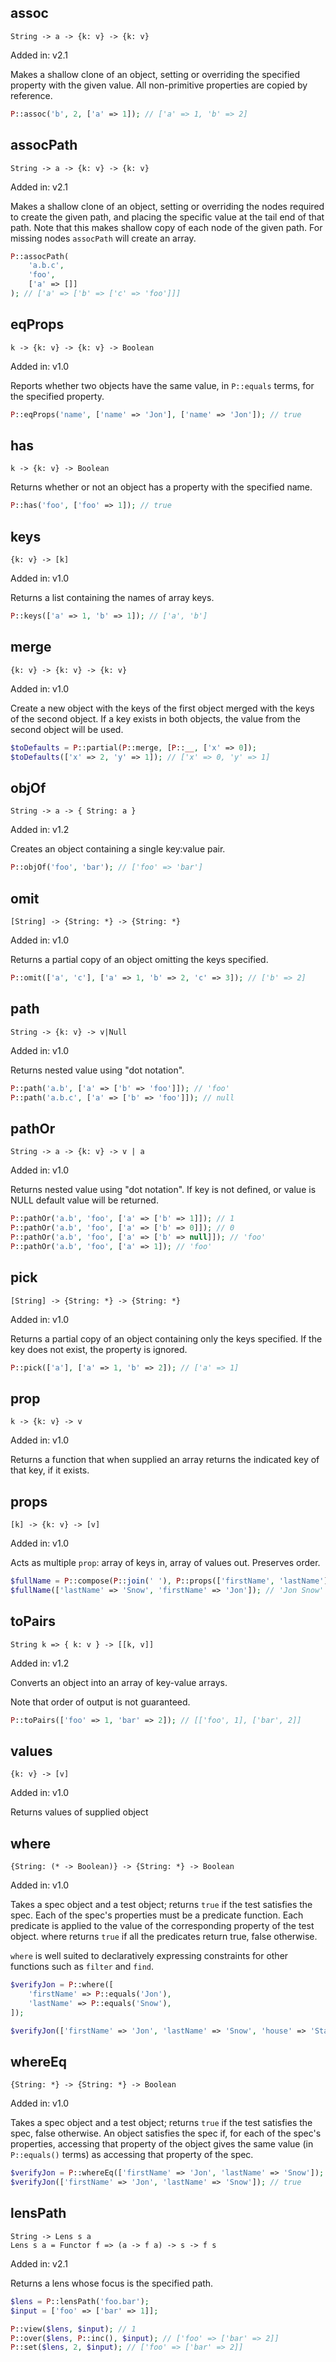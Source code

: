 ## assoc
`String -> a -> {k: v} -> {k: v}`

Added in: v2.1

Makes a shallow clone of an object, setting or overriding the specified property with the given value. All non-primitive properties are copied by reference.

```php
P::assoc('b', 2, ['a' => 1]); // ['a' => 1, 'b' => 2]
```

## assocPath

`String -> a -> {k: v} -> {k: v}`

Added in: v2.1

Makes a shallow clone of an object, setting or overriding the nodes required to create the given path, and placing the specific value at the tail end of that path. Note that this makes shallow copy of each node of the given path. For missing nodes `assocPath` will create an array.

```php
P::assocPath(
    'a.b.c',
    'foo',
    ['a' => []]
); // ['a' => ['b' => ['c' => 'foo']]]
```

## eqProps
`k -> {k: v} -> {k: v} -> Boolean`

Added in: v1.0

Reports whether two objects have the same value, in `P::equals` terms, for the specified property.

```php
P::eqProps('name', ['name' => 'Jon'], ['name' => 'Jon']); // true
```

## has
`k -> {k: v} -> Boolean`

Returns whether or not an object has a property with the specified name.

```php
P::has('foo', ['foo' => 1]); // true
```

## keys
`{k: v} -> [k]`

Added in: v1.0

Returns a list containing the names of array keys.

```php
P::keys(['a' => 1, 'b' => 1]); // ['a', 'b']
```

## merge
`{k: v} -> {k: v} -> {k: v}`

Added in: v1.0

Create a new object with the keys of the first object merged with the keys of the second object. If a key exists in both objects, the value from the second object will be used.

```php
$toDefaults = P::partial(P::merge, [P::__, ['x' => 0]);
$toDefaults(['x' => 2, 'y' => 1]); // ['x' => 0, 'y' => 1]
```

## objOf
`String -> a -> { String: a }`

Added in: v1.2

Creates an object containing a single key:value pair.

```php
P::objOf('foo', 'bar'); // ['foo' => 'bar']
```

## omit
`[String] -> {String: *} -> {String: *}`

Added in: v1.0

Returns a partial copy of an object omitting the keys specified.

```php
P::omit(['a', 'c'], ['a' => 1, 'b' => 2, 'c' => 3]); // ['b' => 2]
```

## path
`String -> {k: v} -> v|Null`

Added in: v1.0

Returns nested value using "dot notation".

```php
P::path('a.b', ['a' => ['b' => 'foo']]); // 'foo'
P::path('a.b.c', ['a' => ['b' => 'foo']]); // null
```

## pathOr
`String -> a -> {k: v} -> v | a`

Added in: v1.0

Returns nested value using "dot notation". If key is not defined, or value is NULL default value will be returned.

```php
P::pathOr('a.b', 'foo', ['a' => ['b' => 1]]); // 1
P::pathOr('a.b', 'foo', ['a' => ['b' => 0]]); // 0
P::pathOr('a.b', 'foo', ['a' => ['b' => null]]); // 'foo'
P::pathOr('a.b', 'foo', ['a' => 1]); // 'foo'
```

## pick
`[String] -> {String: *} -> {String: *}`

Added in: v1.0

Returns a partial copy of an object containing only the keys specified. If the key does not exist, the property is ignored.

```php
P::pick(['a'], ['a' => 1, 'b' => 2]); // ['a' => 1]
```

## prop
`k -> {k: v} -> v`

Added in: v1.0

Returns a function that when supplied an array returns the indicated key of that key, if it exists.

## props
`[k] -> {k: v} -> [v]`

Added in: v1.0

Acts as multiple `prop`: array of keys in, array of values out. Preserves order.

```php
$fullName = P::compose(P::join(' '), P::props(['firstName', 'lastName']));
$fullName(['lastName' => 'Snow', 'firstName' => 'Jon']); // 'Jon Snow'
```

## toPairs
`String k => { k: v } -> [[k, v]]`

Added in: v1.2

Converts an object into an array of key-value arrays.

Note that order of output is not guaranteed.

```php
P::toPairs(['foo' => 1, 'bar' => 2]); // [['foo', 1], ['bar', 2]]
```

## values
`{k: v} -> [v]`

Added in: v1.0

Returns values of supplied object

## where
`{String: (* -> Boolean)} -> {String: *} -> Boolean`

Added in: v1.0

Takes a spec object and a test object; returns `true` if the test satisfies the spec. Each of the spec's properties must be a predicate function. Each predicate is applied to the value of the corresponding property of the test object. where returns `true` if all the predicates return true, false otherwise.

`where` is well suited to declaratively expressing constraints for other functions such as `filter` and `find`.

```php
$verifyJon = P::where([
    'firstName' => P::equals('Jon'),
    'lastName' => P::equals('Snow'),
]);

$verifyJon(['firstName' => 'Jon', 'lastName' => 'Snow', 'house' => 'Stark']); // true
```

## whereEq
`{String: *} -> {String: *} -> Boolean`

Added in: v1.0

Takes a spec object and a test object; returns `true` if the test satisfies the spec, false otherwise. An object satisfies the spec if, for each of the spec's properties, accessing that property of the object gives the same value (in `P::equals()` terms) as accessing that property of the spec.

```php
$verifyJon = P::whereEq(['firstName' => 'Jon', 'lastName' => 'Snow']);
$verifyJon(['firstName' => 'Jon', 'lastName' => 'Snow']); // true
```

## lensPath
```
String -> Lens s a
Lens s a = Functor f => (a -> f a) -> s -> f s
```

Added in: v2.1

Returns a lens whose focus is the specified path.

```php
$lens = P::lensPath('foo.bar');
$input = ['foo' => ['bar' => 1]];

P::view($lens, $input); // 1
P::over($lens, P::inc(), $input); // ['foo' => ['bar' => 2]]
P::set($lens, 2, $input); // ['foo' => ['bar' => 2]]
```
